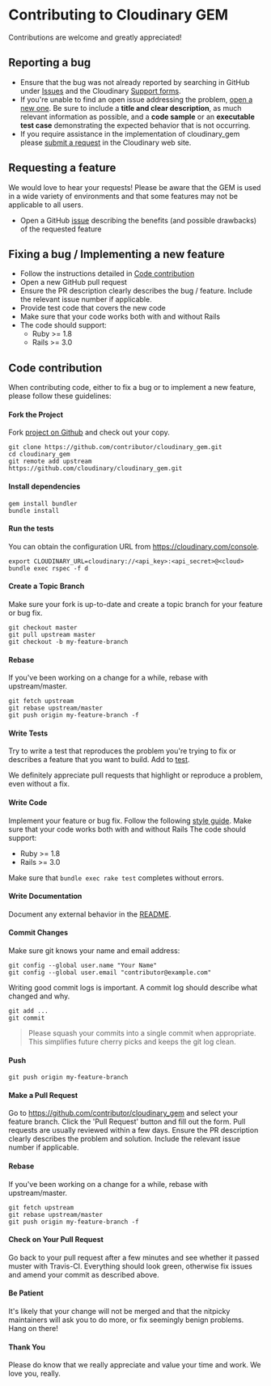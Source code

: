 # Contributing to Cloudinary GEM

Contributions are welcome and greatly appreciated!

## Reporting a bug

- Ensure that the bug was not already reported by searching in GitHub under [Issues](https://github.com/cloudinary/cloudinary_gem) and the Cloudinary [Support forms](https://support.cloudinary.com).
- If you're unable to find an open issue addressing the problem, [open a new one](https://github.com/cloudinary/cloudinary_gem/issues/new).
  Be sure to include a **title and clear description**, as much relevant information as possible, and a **code sample** or an **executable test case** demonstrating the expected behavior that is not occurring.
- If you require assistance in the implementation of cloudinary_gem please [submit a request](https://support.cloudinary.com/hc/en-us/requests/new) in the Cloudinary web site.

## Requesting a feature

We would love to hear your requests!
Please be aware that the GEM is used in a wide variety of environments and that some features may not be applicable to all users.

- Open a GitHub [issue](https://github.com/cloudinary/cloudinary_gem) describing the benefits (and possible drawbacks) of the requested feature

## Fixing a bug / Implementing a new feature

- Follow the instructions detailed in [Code contribution](#code-contribution)
- Open a new GitHub pull request
- Ensure the PR description clearly describes the bug / feature. Include the relevant issue number if applicable.
- Provide test code that covers the new code
- Make sure that your code works both with and without Rails
- The code should support:
  - Ruby >= 1.8
  - Rails >= 3.0

## Code contribution

When contributing code, either to fix a bug or to implement a new feature, please follow these guidelines:

#### Fork the Project

Fork [project on Github](https://github.com/cloudinary/cloudinary_gem) and check out your copy.

```
git clone https://github.com/contributor/cloudinary_gem.git
cd cloudinary_gem
git remote add upstream https://github.com/cloudinary/cloudinary_gem.git
```

#### Install dependencies

```
gem install bundler
bundle install
```

#### Run the tests
You can obtain the configuration URL from https://cloudinary.com/console.

```
export CLOUDINARY_URL=cloudinary://<api_key>:<api_secret>@<cloud>
bundle exec rspec -f d
```
#### Create a Topic Branch

Make sure your fork is up-to-date and create a topic branch for your feature or bug fix.

```
git checkout master
git pull upstream master
git checkout -b my-feature-branch
```
#### Rebase

If you've been working on a change for a while, rebase with upstream/master.

```
git fetch upstream
git rebase upstream/master
git push origin my-feature-branch -f
```


#### Write Tests

Try to write a test that reproduces the problem you're trying to fix or describes a feature that you want to build. Add to [test](test).

We definitely appreciate pull requests that highlight or reproduce a problem, even without a fix.

#### Write Code

Implement your feature or bug fix.
Follow the following [style guide](https://github.com/styleguide/ruby).
Make sure that your code works both with and without Rails
The code should support:

  - Ruby >= 1.8
  - Rails >= 3.0

Make sure that `bundle exec rake test` completes without errors.

#### Write Documentation

Document any external behavior in the [README](README.md).

#### Commit Changes

Make sure git knows your name and email address:

```
git config --global user.name "Your Name"
git config --global user.email "contributor@example.com"
```

Writing good commit logs is important. A commit log should describe what changed and why.

```
git add ...
git commit
```


> Please squash your commits into a single commit when appropriate. This simplifies future cherry picks and keeps the git log clean.

#### Push

```
git push origin my-feature-branch
```

#### Make a Pull Request

Go to https://github.com/contributor/cloudinary_gem and select your feature branch. Click the 'Pull Request' button and fill out the form. Pull requests are usually reviewed within a few days.
Ensure the PR description clearly describes the problem and solution. Include the relevant issue number if applicable.

#### Rebase

If you've been working on a change for a while, rebase with upstream/master.

```
git fetch upstream
git rebase upstream/master
git push origin my-feature-branch -f
```

#### Check on Your Pull Request

Go back to your pull request after a few minutes and see whether it passed muster with Travis-CI. Everything should look green, otherwise fix issues and amend your commit as described above.

#### Be Patient

It's likely that your change will not be merged and that the nitpicky maintainers will ask you to do more, or fix seemingly benign problems. Hang on there!

#### Thank You

Please do know that we really appreciate and value your time and work. We love you, really.
